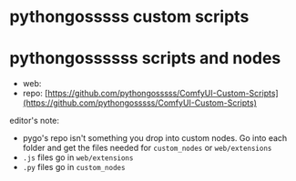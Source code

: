 pythongosssss custom scripts
========================

# pythongossssss scripts and nodes

* web:
* repo: [https://github.com/pythongosssss/ComfyUI-Custom-Scripts](https://github.com/pythongosssss/ComfyUI-Custom-Scripts)

editor's note:

* pygo's repo isn't something you drop into custom nodes. Go into each folder and get the files needed for `custom_nodes` or `web/extensions`
* `.js` files go in `web/extensions`
* `.py` files go in  `custom_nodes`


